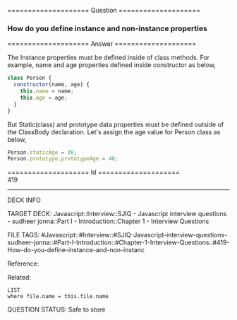 ==================== Question ====================  

### How do you define instance and non-instance properties  

==================== Answer ====================  

The Instance properties must be defined inside of class methods. For example,
name and age properties defined inside constructor as below,

```javascript
class Person {
  constructor(name, age) {
    this.name = name;
    this.age = age;
  }
}
```

But Static(class) and prototype data properties must be defined outside of the
ClassBody declaration. Let's assign the age value for Person class as below,

```javascript
Person.staticAge = 30;
Person.prototype.prototypeAge = 40;
```

==================== Id ====================  
419
<!--ID: 1707879806191-->

---

DECK INFO

TARGET DECK: Javascript::Interview::SJIQ - Javascript interview questions - sudheer jonna::Part I - Introduction::Chapter 1 - Interview Questions

FILE TAGS: #Javascript::#Interview::#SJIQ-Javascript-interview-questions-sudheer-jonna::#Part-I-Introduction::#Chapter-1-Interview-Questions::#419-How-do-you-define-instance-and-non-instanc

Reference:

Related:

```dataview
LIST
where file.name = this.file.name
```
QUESTION STATUS: Safe to store
